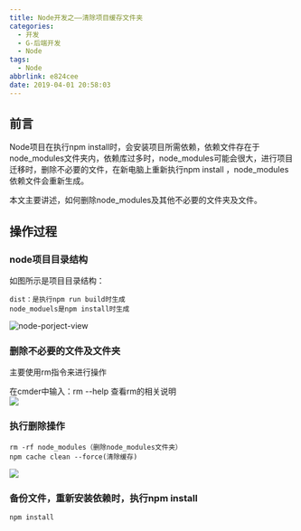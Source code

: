 ```yaml
---
title: Node开发之——清除项目缓存文件夹
categories:
  - 开发
  - G-后端开发
  - Node
tags:
  - Node
abbrlink: e824cee
date: 2019-04-01 20:58:03
---
```


## 前言
Node项目在执行npm install时，会安装项目所需依赖，依赖文件存在于node_modules文件夹内，依赖库过多时，node_modules可能会很大，进行项目迁移时，删除不必要的文件，在新电脑上重新执行npm install ，node_modules依赖文件会重新生成。     


本文主要讲述，如何删除node_modules及其他不必要的文件夹及文件。   

<!--more-->

## 操作过程 

### node项目目录结构   
如图所示是项目目录结构：   

	dist：是执行npm run build时生成  
	node_moduels是npm install时生成 

![node-porject-view][1]

### 删除不必要的文件及文件夹  

主要使用rm指令来进行操作     

在cmder中输入：rm --help 查看rm的相关说明  
![][2]   

### 执行删除操作  

	rm -rf node_modules（删除node_modules文件夹）  
	npm cache clean --force(清除缓存)   

![][3]  
### 备份文件，重新安装依赖时，执行npm install  

	npm install       




[1]: https://jsd.onmicrosoft.cn/gh/PGzxc/CDN/blog-image/node-project_view.png
[2]: https://jsd.onmicrosoft.cn/gh/PGzxc/CDN/blog-image/node-rm-help.png  
[3]: https://jsd.onmicrosoft.cn/gh/PGzxc/CDN/blog-image/npm-rm-clean.png
